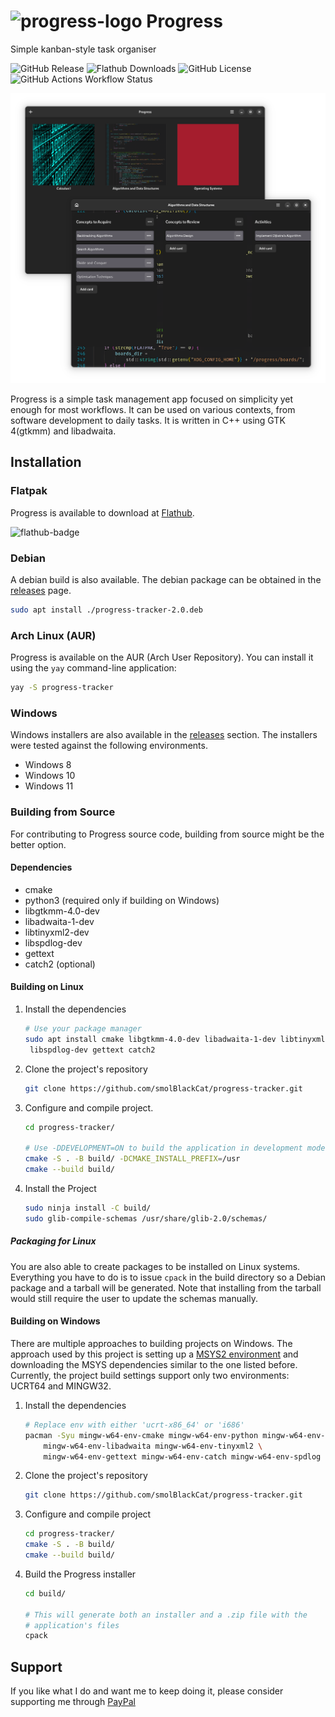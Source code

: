 # ![progress-logo] Progress

Simple kanban-style task organiser

![GitHub Release][github-release-badge]
![Flathub Downloads][flatpak-release-badge]
![GitHub License][github-licence]
![GitHub Actions Workflow Status][build-status]


![App Windows](pictures/progress-app-presentation.png)

Progress is a simple task management app focused on simplicity yet enough for
most workflows. It can be used on various contexts, from software development
to daily tasks. It is written in C++ using GTK 4(gtkmm) and libadwaita.

## Installation

### Flatpak

Progress is available to download at [Flathub][progress-flathub].

![flathub-badge][flathub-badge]

### Debian

A debian build is also available. The debian package can be obtained in the
[releases][github-release] page.

```sh
sudo apt install ./progress-tracker-2.0.deb
```

### Arch Linux (AUR)

Progress is available on the AUR (Arch User Repository). You can install it using the `yay`
command-line application:

```sh
yay -S progress-tracker
```

### Windows

Windows installers are also available in the [releases][github-release] section.
The installers were tested against the following environments.

- Windows 8
- Windows 10
- Windows 11

### Building from Source

For contributing to Progress source code, building from source might be the
better option.

#### Dependencies

- cmake
- python3 (required only if building on Windows)
- libgtkmm-4.0-dev
- libadwaita-1-dev
- libtinyxml2-dev
- libspdlog-dev
- gettext
- catch2 (optional)

#### Building on Linux

1. Install the dependencies

   ```sh
   # Use your package manager
   sudo apt install cmake libgtkmm-4.0-dev libadwaita-1-dev libtinyxml2-dev \
    libspdlog-dev gettext catch2
   ```

2. Clone the project's repository

   ```sh
   git clone https://github.com/smolBlackCat/progress-tracker.git
   ```

3. Configure and compile project.

   ```sh
   cd progress-tracker/

   # Use -DDEVELOPMENT=ON to build the application in development mode
   cmake -S . -B build/ -DCMAKE_INSTALL_PREFIX=/usr
   cmake --build build/
   ```

4. Install the Project

   ```sh
   sudo ninja install -C build/
   sudo glib-compile-schemas /usr/share/glib-2.0/schemas/
   ```

##### Packaging for Linux

You are also able to create packages to be installed on Linux systems.
Everything you have to do is to issue `cpack` in the build directory so a Debian
package and a tarball will be generated. Note that installing from the tarball
would still require the user to update the schemas manually.

#### Building on Windows

There are multiple approaches to building projects on Windows. The approach used
by this project is setting up a [MSYS2 environment](https://www.msys2.org/) and
downloading the MSYS dependencies similar to the one listed before. Currently,
the project build settings support only two environments: UCRT64 and MINGW32.

1. Install the dependencies

   ```sh
   # Replace env with either 'ucrt-x86_64' or 'i686'
   pacman -Syu mingw-w64-env-cmake mingw-w64-env-python mingw-w64-env-gtkmm4 \
       mingw-w64-env-libadwaita mingw-w64-env-tinyxml2 \
       mingw-w64-env-gettext mingw-w64-env-catch mingw-w64-env-spdlog mingw-w64-env-nsis git
   ```

2. Clone the project's repository

   ```sh
   git clone https://github.com/smolBlackCat/progress-tracker.git
   ```

3. Configure and compile project

   ```sh
   cd progress-tracker/
   cmake -S . -B build/
   cmake --build build/
   ```

4. Build the Progress installer

   ```sh
   cd build/

   # This will generate both an installer and a .zip file with the
   # application's files
   cpack
   ```

## Support

If you like what I do and want me to keep doing it, please consider
supporting me through [PayPal][paypal-link]

[paypal-link]: https://www.paypal.com/donate/?hosted_button_id=9E5ELM2GFRU7U
[progress-logo]: data/io.github.smolblackcat.Progress.svg
[progress-flathub]: https://flathub.org/apps/io.github.smolblackcat.Progress
[github-release]: https://github.com/smolBlackCat/progress-tracker/releases
[flathub-badge]: https://flathub.org/assets/badges/flathub-badge-i-en.png
[github-release-badge]: https://img.shields.io/github/v/release/smolBlackCat/progress-tracker?logo=github
[flatpak-release-badge]: https://img.shields.io/flathub/downloads/io.github.smolblackcat.Progress?logo=flathub
[github-licence]: https://img.shields.io/github/license/smolBlackCat/progress-tracker
[build-status]: https://img.shields.io/github/actions/workflow/status/smolBlackCat/progress-tracker/progress-ci.yml
